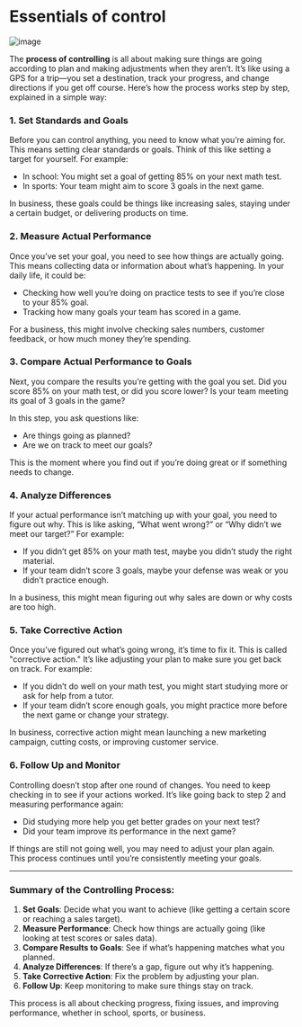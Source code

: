 # Essentials of control
![image](https://github.com/user-attachments/assets/98b1f674-3a31-4b6d-9c74-580e441df644)

The **process of controlling** is all about making sure things are going according to plan and making adjustments when they aren’t. It’s like using a GPS for a trip—you set a destination, track your progress, and change directions if you get off course. Here’s how the process works step by step, explained in a simple way:

### 1. **Set Standards and Goals**
Before you can control anything, you need to know what you’re aiming for. This means setting clear standards or goals. Think of this like setting a target for yourself. For example:
- In school: You might set a goal of getting 85% on your next math test.
- In sports: Your team might aim to score 3 goals in the next game.

In business, these goals could be things like increasing sales, staying under a certain budget, or delivering products on time.

### 2. **Measure Actual Performance**
Once you’ve set your goal, you need to see how things are actually going. This means collecting data or information about what’s happening. In your daily life, it could be:
- Checking how well you’re doing on practice tests to see if you’re close to your 85% goal.
- Tracking how many goals your team has scored in a game.

For a business, this might involve checking sales numbers, customer feedback, or how much money they’re spending.

### 3. **Compare Actual Performance to Goals**
Next, you compare the results you’re getting with the goal you set. Did you score 85% on your math test, or did you score lower? Is your team meeting its goal of 3 goals in the game? 

In this step, you ask questions like:
- Are things going as planned?
- Are we on track to meet our goals?

This is the moment where you find out if you’re doing great or if something needs to change.

### 4. **Analyze Differences**
If your actual performance isn’t matching up with your goal, you need to figure out why. This is like asking, “What went wrong?” or “Why didn’t we meet our target?” For example:
- If you didn’t get 85% on your math test, maybe you didn’t study the right material.
- If your team didn’t score 3 goals, maybe your defense was weak or you didn’t practice enough.

In a business, this might mean figuring out why sales are down or why costs are too high.

### 5. **Take Corrective Action**
Once you’ve figured out what’s going wrong, it’s time to fix it. This is called "corrective action." It’s like adjusting your plan to make sure you get back on track. For example:
- If you didn’t do well on your math test, you might start studying more or ask for help from a tutor.
- If your team didn’t score enough goals, you might practice more before the next game or change your strategy.

In business, corrective action might mean launching a new marketing campaign, cutting costs, or improving customer service.

### 6. **Follow Up and Monitor**
Controlling doesn’t stop after one round of changes. You need to keep checking in to see if your actions worked. It’s like going back to step 2 and measuring performance again:
- Did studying more help you get better grades on your next test?
- Did your team improve its performance in the next game?

If things are still not going well, you may need to adjust your plan again. This process continues until you’re consistently meeting your goals.

---

### Summary of the Controlling Process:
1. **Set Goals**: Decide what you want to achieve (like getting a certain score or reaching a sales target).
2. **Measure Performance**: Check how things are actually going (like looking at test scores or sales data).
3. **Compare Results to Goals**: See if what’s happening matches what you planned.
4. **Analyze Differences**: If there’s a gap, figure out why it’s happening.
5. **Take Corrective Action**: Fix the problem by adjusting your plan.
6. **Follow Up**: Keep monitoring to make sure things stay on track.

This process is all about checking progress, fixing issues, and improving performance, whether in school, sports, or business.
